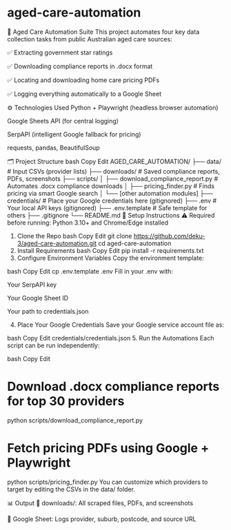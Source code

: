 # aged-care-automation
🧠 Aged Care Automation Suite
This project automates four key data collection tasks from public Australian aged care sources:

✅ Extracting government star ratings

✅ Downloading compliance reports in .docx format

✅ Locating and downloading home care pricing PDFs

✅ Logging everything automatically to a Google Sheet

⚙️ Technologies Used
Python + Playwright (headless browser automation)

Google Sheets API (for central logging)

SerpAPI (intelligent Google fallback for pricing)

requests, pandas, BeautifulSoup

🗂️ Project Structure
bash
Copy
Edit
AGED_CARE_AUTOMATION/
├── data/                    # Input CSVs (provider lists)
├── downloads/              # Saved compliance reports, PDFs, screenshots
├── scripts/
│   ├── download_compliance_report.py  # Automates .docx compliance downloads
│   ├── pricing_finder.py              # Finds pricing via smart Google search
│   └── [other automation modules]
├── credentials/            # Place your Google credentials here (gitignored)
├── .env                    # Your local API keys (gitignored)
├── .env.template           # Safe template for others
├── .gitignore
└── README.md
🔐 Setup Instructions
⚠️ Required before running: Python 3.10+ and Chrome/Edge installed

1. Clone the Repo
bash
Copy
Edit
git clone https://github.com/deku-3/aged-care-automation.git
cd aged-care-automation
2. Install Requirements
bash
Copy
Edit
pip install -r requirements.txt
3. Configure Environment Variables
Copy the environment template:

bash
Copy
Edit
cp .env.template .env
Fill in your .env with:

Your SerpAPI key

Your Google Sheet ID

Your path to credentials.json

4. Place Your Google Credentials
Save your Google service account file as:

bash
Copy
Edit
credentials/credentials.json
5. Run the Automations
Each script can be run independently:

bash
Copy
Edit
# Download .docx compliance reports for top 30 providers
python scripts/download_compliance_report.py

# Fetch pricing PDFs using Google + Playwright
python scripts/pricing_finder.py
You can customize which providers to target by editing the CSVs in the data/ folder.

📊 Output
📁 downloads/: All scraped files, PDFs, and screenshots

📄 Google Sheet: Logs provider, suburb, postcode, and source URL
